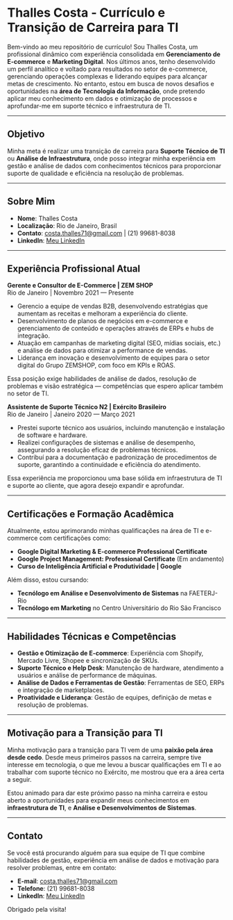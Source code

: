 # Thalles Costa - Currículo e Transição de Carreira para TI

Bem-vindo ao meu repositório de currículo! Sou Thalles Costa, um profissional dinâmico com experiência consolidada em **Gerenciamento de E-commerce** e **Marketing Digital**. Nos últimos anos, tenho desenvolvido um perfil analítico e voltado para resultados no setor de e-commerce, gerenciando operações complexas e liderando equipes para alcançar metas de crescimento. No entanto, estou em busca de novos desafios e oportunidades na **área de Tecnologia da Informação**, onde pretendo aplicar meu conhecimento em dados e otimização de processos e aprofundar-me em suporte técnico e infraestrutura de TI.

---

## Objetivo

Minha meta é realizar uma transição de carreira para **Suporte Técnico de TI** ou **Análise de Infraestrutura**, onde posso integrar minha experiência em gestão e análise de dados com conhecimentos técnicos para proporcionar suporte de qualidade e eficiência na resolução de problemas.

---

## Sobre Mim

- **Nome**: Thalles Costa
- **Localização**: Rio de Janeiro, Brasil
- **Contato**: costa.thalles71@gmail.com | (21) 99681-8038
- **LinkedIn**: [Meu LinkedIn](https://www.linkedin.com/in/thallesfcosta/)

---

## Experiência Profissional Atual

**Gerente e Consultor de E-Commerce | ZEM SHOP**  
Rio de Janeiro | Novembro 2021 — Presente

- Gerencio a equipe de vendas B2B, desenvolvendo estratégias que aumentam as receitas e melhoram a experiência do cliente.
- Desenvolvimento de planos de negócios em e-commerce e gerenciamento de conteúdo e operações através de ERPs e hubs de integração.
- Atuação em campanhas de marketing digital (SEO, mídias sociais, etc.) e análise de dados para otimizar a performance de vendas.
- Liderança em inovação e desenvolvimento de equipes para o setor digital do Grupo ZEMSHOP, com foco em KPIs e ROAS.

Essa posição exige habilidades de análise de dados, resolução de problemas e visão estratégica — competências que espero aplicar também no setor de TI.

**Assistente de Suporte Técnico N2 | Exército Brasileiro**  
Rio de Janeiro | Janeiro 2020 — Março 2021

- Prestei suporte técnico aos usuários, incluindo manutenção e instalação de software e hardware.
- Realizei configurações de sistemas e análise de desempenho, assegurando a resolução eficaz de problemas técnicos.
- Contribuí para a documentação e padronização de procedimentos de suporte, garantindo a continuidade e eficiência do atendimento.

Essa experiência me proporcionou uma base sólida em infraestrutura de TI e suporte ao cliente, que agora desejo expandir e aprofundar.

---

## Certificações e Formação Acadêmica

Atualmente, estou aprimorando minhas qualificações na área de TI e e-commerce com certificações como:

- **Google Digital Marketing & E-commerce Professional Certificate**
- **Google Project Management: Professional Certificate** (Em andamento)
- **Curso de Inteligência Artificial e Produtividade | Google**
  
Além disso, estou cursando:
- **Tecnólogo em Análise e Desenvolvimento de Sistemas** na FAETERJ-Rio
- **Tecnólogo em Marketing** no Centro Universitário do Rio São Francisco

---

## Habilidades Técnicas e Competências

- **Gestão e Otimização de E-commerce**: Experiência com Shopify, Mercado Livre, Shopee e sincronização de SKUs.
- **Suporte Técnico e Help Desk**: Manutenção de hardware, atendimento a usuários e análise de performance de máquinas.
- **Análise de Dados e Ferramentas de Gestão**: Ferramentas de SEO, ERPs e integração de marketplaces.
- **Proatividade e Liderança**: Gestão de equipes, definição de metas e resolução de problemas.

---

## Motivação para a Transição para TI

Minha motivação para a transição para TI vem de uma **paixão pela área desde cedo**. Desde meus primeiros passos na carreira, sempre tive interesse em tecnologia, o que me levou a buscar qualificações em TI e ao trabalhar com suporte técnico no Exército, me mostrou que era a área certa a seguir.

Estou animado para dar este próximo passo na minha carreira e estou aberto a oportunidades para expandir meus conhecimentos em **infraestrutura de TI**, e **Análise e Desenvolvimentos de  Sistemas**.

---

## Contato

Se você está procurando alguém para sua equipe de TI que combine habilidades de gestão, experiência em análise de dados e motivação para resolver problemas, entre em contato:

- **E-mail**: costa.thalles71@gmail.com
- **Telefone**: (21) 99681-8038
- **LinkedIn**: [Meu LinkedIn](https://www.linkedin.com/in/thallesfcosta/)

Obrigado pela visita!
